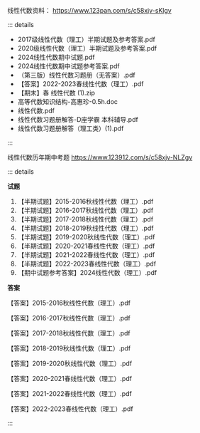 线性代数资料： https://www.123pan.com/s/c58xjv-sKlgv

::: details

- 2017级线性代数（理工）半期试题及参考答案.pdf
- 2020级线性代数（理工）半期试题及参考答案.pdf
- 2024线性代数期中试题.pdf
- 2024线性代数期中试题参考答案.pdf
- （第三版）线性代数习题册（无答案）.pdf
- 【答案】2022-2023春线性代数（理工）.pdf
- 【期末】春 线性代数 (1).zip
- 高等代数知识结构-高惠珍-0.5h.doc
- 线性代数.pdf
- 线性代数习题册解答-D座学霸 本科辅导.pdf
- 线性代数习题册解答（理工类）(1).pdf

:::


线性代数历年期中考题 https://www.123912.com/s/c58xjv-NLZgv

::: details

**试题**

1. 【半期试题】2015-2016秋线性代数（理工）.pdf
2. 【半期试题】2016-2017秋线性代数（理工）.pdf
3. 【半期试题】2017-2018秋线性代数（理工）.pdf
4. 【半期试题】2018-2019秋线性代数（理工）.pdf
5. 【半期试题】2019-2020秋线性代数（理工）.pdf
6. 【半期试题】2020-2021春线性代数（理工）.pdf
7. 【半期试题】2021-2022春线性代数（理工）.pdf
8. 【半期试题】2022-2023春线性代数（理工）.pdf
9. 【期中试题参考答案】2024线性代数（理工）.pdf

**答案**

【答案】2015-2016秋线性代数（理工）.pdf

【答案】2016-2017秋线性代数（理工）.pdf

【答案】2017-2018秋线性代数（理工）.pdf

【答案】2018-2019秋线性代数（理工）.pdf

【答案】2019-2020秋线性代数（理工）.pdf

【答案】2020-2021春线性代数（理工）.pdf

【答案】2021-2022春线性代数（理工）.pdf

【答案】2022-2023春线性代数（理工）.pdf

:::